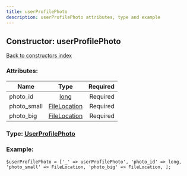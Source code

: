 ```yaml
---
title: userProfilePhoto
description: userProfilePhoto attributes, type and example
---
```

## Constructor: userProfilePhoto  
[Back to constructors index](index.md)



### Attributes:

| Name     |    Type       | Required |
|----------|:-------------:|---------:|
|photo\_id|[long](../types/long.md) | Required|
|photo\_small|[FileLocation](../types/FileLocation.md) | Required|
|photo\_big|[FileLocation](../types/FileLocation.md) | Required|



### Type: [UserProfilePhoto](../types/UserProfilePhoto.md)


### Example:

```
$userProfilePhoto = ['_' => userProfilePhoto', 'photo_id' => long, 'photo_small' => FileLocation, 'photo_big' => FileLocation, ];
```